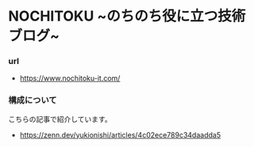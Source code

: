 # NOCHITOKU ~のちのち役に立つ技術ブログ~

### url

- https://www.nochitoku-it.com/

### 構成について

こちらの記事で紹介しています。

- https://zenn.dev/yukionishi/articles/4c02ece789c34daadda5
